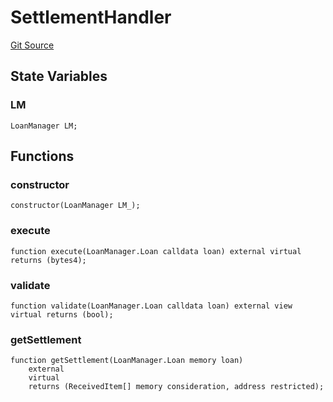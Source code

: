 # SettlementHandler
[Git Source](https://github.com/AstariaXYZ/starport/blob/15aa42a21bd8713473a3e2d3f09c004e943dc663/src/handlers/SettlementHandler.sol)


## State Variables
### LM

```solidity
LoanManager LM;
```


## Functions
### constructor


```solidity
constructor(LoanManager LM_);
```

### execute


```solidity
function execute(LoanManager.Loan calldata loan) external virtual returns (bytes4);
```

### validate


```solidity
function validate(LoanManager.Loan calldata loan) external view virtual returns (bool);
```

### getSettlement


```solidity
function getSettlement(LoanManager.Loan memory loan)
    external
    virtual
    returns (ReceivedItem[] memory consideration, address restricted);
```

